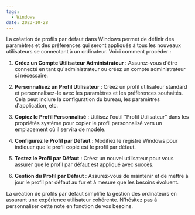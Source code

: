 ```yaml
---
tags:
  - Windows
date: 2023-10-28
---
```



La création de profils par défaut dans Windows permet de définir des paramètres et des préférences qui seront appliqués à tous les nouveaux utilisateurs se connectant à un ordinateur. Voici comment procéder :

1. **Créez un Compte Utilisateur Administrateur** : Assurez-vous d'être connecté en tant qu'administrateur ou créez un compte administrateur si nécessaire.

2. **Personnalisez un Profil Utilisateur** : Créez un profil utilisateur standard et personnalisez-le avec les paramètres et les préférences souhaités. Cela peut inclure la configuration du bureau, les paramètres d'application, etc.

3. **Copiez le Profil Personnalisé** : Utilisez l'outil "Profil Utilisateur" dans les propriétés système pour copier le profil personnalisé vers un emplacement où il servira de modèle.

4. **Configurez le Profil par Défaut** : Modifiez le registre Windows pour indiquer que le profil copié est le profil par défaut.

5. **Testez le Profil par Défaut** : Créez un nouvel utilisateur pour vous assurer que le profil par défaut est appliqué avec succès.

6. **Gestion du Profil par Défaut** : Assurez-vous de maintenir et de mettre à jour le profil par défaut au fur et à mesure que les besoins évoluent.

La création de profils par défaut simplifie la gestion des ordinateurs en assurant une expérience utilisateur cohérente. N'hésitez pas à personnaliser cette note en fonction de vos besoins.

